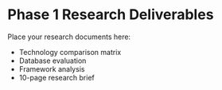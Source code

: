 # Phase 1 Research Deliverables

Place your research documents here:

- Technology comparison matrix
- Database evaluation
- Framework analysis
- 10-page research brief
